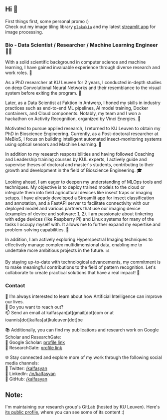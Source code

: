 ## Hi 👋  
First things first, some personal promo :)  
Check out my image tiling library [`plakakia`](https://github.com/kalfasyan/plakakia) and my latest [streamlit app](http://35.206.156.69:8501/) for image processing.  
  
### Bio - Data Scientist / Researcher / Machine Learning Engineer 👨‍💻 

With a solid scientific background in computer science and machine learning, I have gained invaluable experience through diverse research and work roles. 💼  

As a PhD researcher at KU Leuven for 2 years, I conducted in-depth studies on deep Convolutional Neural Networks and their resemblance to the visual system before exiting the program. 🧠  

Later, as a Data Scientist at Faktion in Antwerp, I honed my skills in industry practices such as end-to-end ML pipelines, AI model training, Docker containers, and Cloud components. Notably, my team and I won a hackathon on Activity Recognition, organized by Vinci Energies. 🚀  

Motivated to pursue applied research, I returned to KU Leuven to obtain my PhD in Bioscience Engineering. Currently, as a Post-doctoral researcher at MeBioS, I focus on building intelligent automated insect-monitoring systems using optical sensors and Machine Learning. 🐞  

In addition to my research responsibilities and having followed Coaching and Leadership training courses by KUL experts, I actively guide and supervise theses of doctoral and master's students, contributing to their growth and development in the field of Bioscience Engineering. 🎓  

Looking ahead, I am eager to deepen my understanding of MLOps tools and techniques. My objective is to deploy trained models to the cloud or integrate them into field agricultural devices like insect traps or imaging setups. I have already developed a Streamlit app for insect classification and annotation, and a FastAPI server to facilitate connectivity with our deployed model and various partners that use our imaging device (examples of device and software: [1](https://www.veed.io/view/5147995d-7dad-44e0-b3c7-fd91f16699f0?panel=showcase), [2](https://www.veed.io/view/8efbeae2-e421-456a-9b50-30c968bcdf3e?panel=showcase)). I am passionate about tinkering with edge devices (like Raspberry Pi) and Linux systems for many of the tasks I occupy myself with. It allows me to further expand my expertise and problem-solving capabilities. 🔧  

In addition, I am actively exploring Hyperspectral Imaging techniques to effectively manage complex multidimensional data, enabling me to undertake more ambitious projects in the future. 📊

By staying up-to-date with technological advancements, my commitment is to make meaningful contributions to the field of pattern recognition. Let's collaborate to create practical solutions that have a real impact! 🌟  

### Contact

🌱 I’m always interested to learn about how Artificial Intelligence can improve our lives.  
💬 Do you want to reach out?  
📫 Send an email at kalfasyan[at]gmail[dot]com or at ioannis[dot]kalfas[at]kuleuven[dot]be
  
📚 Additionally, you can find my publications and research work on Google Scholar and ResearchGate:  
🔬 Google Scholar: [profile link](https://scholar.google.com/citations?user=WXHakDkAAAAJ&hl=en)  
📖 ResearchGate: [profile link](https://www.researchgate.net/profile/Ioannis-Kalfas-2)  
  
🌐 Stay connected and explore more of my work through the following social media channels:  
📲 Twitter: [/kalfasyan](https://twitter.com/kalfasyan)  
📲 LinkedIn: [/in/kalfasyan](https://www.linkedin.com/in/kalfasyan/)  
📲 GitHub: [/kalfasyan](https://github.com/kalfasyan/)  
  
## Note:
I'm maintaining our research group's GitLab (hosted by KU Leuven). Here's [its public profile](https://gitlab.kuleuven.be/mebios-dl), where you can see some of its content :)
